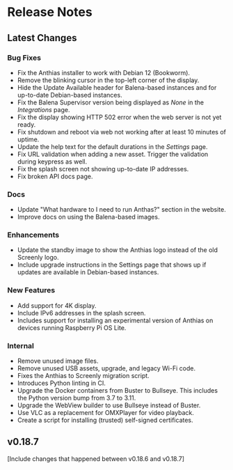 # Release Notes

## Latest Changes

### Bug Fixes

* Fix the Anthias installer to work with Debian 12 (Bookworm).
* Remove the blinking cursor in the top-left corner of the display.
* Hide the Update Available header for Balena-based instances and for up-to-date
  Debian-based instances.
* Fix the Balena Supervisor version being displayed as *None* in the
  *Integrations* page.
* Fix the display showing HTTP 502 error when the web server is not yet ready.
* Fix shutdown and reboot via web not working after at least 10 minutes
  of uptime.
* Update the help text for the default durations in the *Settings* page.
* Fix URL validation when adding a new asset. Trigger the validation during
  keypress as well.
* Fix the splash screen not showing up-to-date IP addresses.
* Fix broken API docs page.

### Docs

* Update "What hardware to I need to run Anthas?" section in the website.
* Improve docs on using the Balena-based images.

### Enhancements

* Update the standby image to show the Anthias logo instead of the old
  Screenly logo.
* Include upgrade instructions in the Settings page that shows up if updates
  are available in Debian-based instances.

### New Features

* Add support for 4K display.
* Include IPv6 addresses in the splash screen.
* Includes support for installing an experimental version of Anthias on devices
  running Raspberry Pi OS Lite.

### Internal

* Remove unused image files.
* Remove unused USB assets, upgrade, and legacy Wi-Fi code.
* Fixes the Anthias to Screenly migration script.
* Introduces Python linting in CI.
* Upgrade the Docker containers from Buster to Bullseye. This includes the
  Python version bump from 3.7 to 3.11.
* Upgrade the WebView builder to use Bullseye instead of Buster.
* Use VLC as a replacement for OMXPlayer for video playback.
* Create a script for installing (trusted) self-signed certificates.

## v0.18.7

[Include changes that happened between v0.18.6 and v0.18.7]
